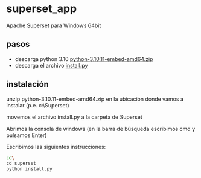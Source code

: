 # superset_app

Apache Superset para Windows 64bit

## pasos

- descarga python 3.10 [python-3.10.11-embed-amd64.zip](https://www.python.org/ftp/python/3.10.11/python-3.10.11-embed-amd64.zip)
- descarga el archivo [install.py](https://raw.githubusercontent.com/alitrack/superset_app/master/install.py)

## instalación
unzip python-3.10.11-embed-amd64.zip en la ubicación donde vamos a instalar (p.e. c:\Superset)

movemos el archivo install.py a la carpeta de Superset

Abrimos la consola de windows (en la barra de búsqueda escribimos cmd y pulsamos Enter)

Escribimos las siguientes instrucciones:
```BASH
cd\
cd superset
python install.py
```
